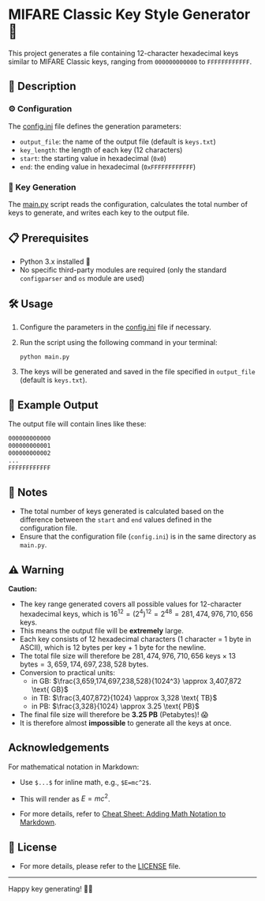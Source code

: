 # MIFARE Classic Key Style Generator 🔑

This project generates a file containing 12-character hexadecimal keys similar to MIFARE Classic keys, ranging from `000000000000` to `FFFFFFFFFFFF`.

## 📖 Description

### ⚙️ Configuration

The [config.ini](config.ini) file defines the generation parameters:

- `output_file`: the name of the output file (default is `keys.txt`)
- `key_length`: the length of each key (12 characters)
- `start`: the starting value in hexadecimal (`0x0`)
- `end`: the ending value in hexadecimal (`0xFFFFFFFFFFFF`)

### 🚀 Key Generation

The [main.py](main.py) script reads the configuration, calculates the total number of keys to generate, and writes each key to the output file.

## 📋 Prerequisites

- Python 3.x installed 🐍
- No specific third-party modules are required (only the standard `configparser` and `os` module are used)

## 🛠️ Usage

1. Configure the parameters in the [config.ini](config.ini) file if necessary.

2. Run the script using the following command in your terminal:

    ```sh
    python main.py
    ```

3. The keys will be generated and saved in the file specified in `output_file` (default is `keys.txt`).

## 📄 Example Output

The output file will contain lines like these:

```txt
000000000000
000000000001
000000000002
...
FFFFFFFFFFFF
```

## 📝 Notes

- The total number of keys generated is calculated based on the difference between the `start` and `end` values defined in the configuration file.
- Ensure that the configuration file (`config.ini`) is in the same directory as `main.py`.

## ⚠️ Warning

**Caution:**

- The key range generated covers all possible values for 12-character hexadecimal keys, which is $16^{12}=(2^4)^{12}=2^{48}=281,474,976,710,656 \text{ keys}$.
- This means the output file will be **extremely** large.
- Each key consists of 12 hexadecimal characters (1 character = 1 byte in ASCII), which is 12 bytes per key + 1 byte for the newline.
- The total file size will therefore be $281,474,976,710,656 \text{ keys} \times 13 \text{ bytes} = 3,659,174,697,238,528 \text{ bytes}$.
- Conversion to practical units:
  - in GB: $\frac{3,659,174,697,238,528}{1024^3} \approx 3,407,872 \text{ GB}$
  - in TB: $\frac{3,407,872}{1024} \approx 3,328 \text{ TB}$
  - in PB: $\frac{3,328}{1024} \approx 3.25 \text{ PB}$
- The final file size will therefore be **3.25 PB** (Petabytes)! 😱
- It is therefore almost **impossible** to generate all the keys at once.

## Acknowledgements

For mathematical notation in Markdown:

- Use `$...$` for inline math, e.g., `$E=mc^2$`.
- This will render as $E=mc^2$.

- For more details, refer to [Cheat Sheet: Adding Math Notation to Markdown](https://www.upyesp.org/posts/makrdown-vscode-math-notation/).

## 📜 License

- For more details, please refer to the [LICENSE](LICENSE) file.

---

Happy key generating! 🎉🔐
